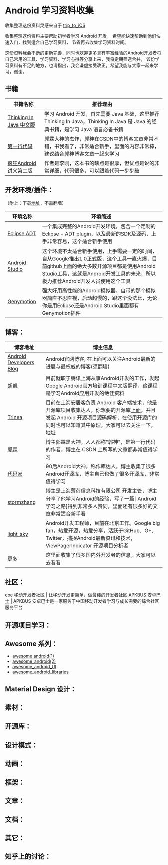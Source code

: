 # Android 学习资料收集                                                        

 收集整理这份资料灵感来自于 [trip_to_iOS](https://github.com/Aufree/trip-to-iOS)

 收集整理这份资料主要帮助初学者学习 Android 开发， 希望能快速帮助到他们快速入门，找到适合自己学习资料，  节省再去收集学习资料时间。

 这份资料我会不断的更新完善，同时也欢迎更多具有丰富经验的Android开发者将自己常用的工具、学习资料、学习心得等分享上来，我将定期筛选合并， 该份学习资料有不足的地方，也请指出，我会谦虚接受改正，希望我能与大家一起来学习，谢谢。

## 书籍

 
  书籍名称  | 推荐理由 
  --------- | --------
  [Thinking In Java 中文版](http://www.amazon.cn/Java%E7%BC%96%E7%A8%8B%E6%80%9D%E6%83%B3-%E5%9F%83%E5%8F%B2%E5%B0%94/dp/B0011F7WU4/ref=sr_1_1?ie=UTF8&qid=1428138267&sr=8-1&keywords=java%E7%BC%96%E7%A8%8B%E6%80%9D%E6%83%B3) | 学习 Android 开发，首先需要 Java 基础，这里推荐 Thinking In Java，Thinking In Java 是 Java 的经典书籍，是学习 Java 语言必备书籍
  [第一行代码](http://www.amazon.cn/%E7%AC%AC%E4%B8%80%E8%A1%8C%E4%BB%A3%E7%A0%81-Android-%E9%83%AD%E9%9C%96/dp/B00LVHTI9U/ref=sr_1_1?ie=UTF8&qid=1428138432&sr=8-1&keywords=%E7%AC%AC%E4%B8%80%E8%A1%8C%E4%BB%A3%E7%A0%81%E2%80%94%E2%80%94android+%E9%83%AD%E9%9C%96)   | 郭霖大神的杰作，郭神在CSDN中的博客文章非常不错，书我看了，非常适合新手，里面的内容非常棒，建议结合郭神博客文章一起来学习 
  [疯狂Android讲义第二版](http://www.amazon.cn/%E7%96%AF%E7%8B%82Android%E8%AE%B2%E4%B9%89-%E6%9D%8E%E5%88%9A/dp/B00BSXRLR8/ref=sr_1_1?ie=UTF8&qid=1428138488&sr=8-1&keywords=%E7%96%AF%E7%8B%82Android%E8%AE%B2%E4%B9%89%E7%AC%AC%E4%BA%8C%E7%89%88) | 作者是李刚，这本书的缺点是很厚，但优点是说的非常详细，代码很多，可以跟着代码一步步敲 


## 开发环境/插件：
（附上：下载[地址](http://www.aplesson.com/?p=675)，不需翻墙）

 环境名称 | 环境简述
 -------- | --------
 [Eclipse ADT](http://developer.android.com/sdk/index.html) | 一个集成完整的Android开发环境，包含一个定制的Eclipse + ADT plugin，以及最新的SDK及源码，上手非常容易，这个适合新手使用
 [Android Studio](http://developer.android.com/sdk/index.html) | 这个环境不太适合新手使用，上手需要一定的时间，自从Google推出1.0正式版，这个工具一直火爆，目前github上面的绝大多数开源项目都是使用Android Studio工具，这就是Android开发工具的未来，所以极力推荐Android开发人员使用这个工具
 [Genymotion](https://www.genymotion.com/#!/download) | 强大好用高性能的Android模拟器，自带的那个模拟器简直不忍直视，启动超慢的，跟这个没法比，无论你是用Eclipse还是Android Studio里面都有Genymotion插件

## 博客：

 博客地址 | 博主信息
 -------- | --------
 [Android Developers Blog](http://android-developers.blogspot.com/) | Android官网博客, 在上面可以关注Android最新的进展与最权威的博客(须翻墙)
 [胡凯](http://hukai.me/) | 目前就职于腾讯上海从事Android开发的工作，发起Google Android官方培训课程中文版翻译，这课程是学习Android应用开发的绝佳资料
 [Trinea](http://www.trinea.cn/) | 目前在上海安居客负责 Android 客户端技术，他是开源库项目收集达人，你想要的开源库[上面](https://github.com/Trinea)，并且发起 Android 开源项目源码解析，在使用开源库的同时也可以知道其中原理，大家可以去关注一下，[地址](http://www.codekk.com/)
 [郭霖](http://blog.csdn.net/guolin_blog) | 博主郭霖是大神，人人都称"郭神"，是第一行代码的作者，博主在 CSDN 上所写的文章都非常值得学习
 [代码家](http://blog.daimajia.com/) | 90后Android大神，称作库达人，博主收集了很多Android开源库，博主自己也做了很多开源库，非常值得学习
 [stormzhang](http://stormzhang.com/) | 博主是上海薄荷信息科技有限公司 开发主管，博主分享了他学习Android的经验，写了一篇[ Android 学习之路]得到非常多人赞同，里面还有很多好的文章非常适合新手看
 [light_sky](http://www.lightskystreet.com/) | Android开发工程师，目前在北京工作。Google big fan，热爱开源，热爱分享，活跃于GitHub、G+、Twitter，捕捉Android最新资讯和技术，ViewPagerIndicator 开源项目分析者
 [更多](https://github.com/android-cn/android-dev-cn) | 这里面收集了很多国内外开发者的信息，大家可以去看看

## 社区：

[eoe 移动开发者社区](http://www.eoeandroid.com/forum.php) | 让移动开发更简单，做最棒的开发者社区
[APKBUS 安卓巴士](http://www.apkbus.com/) | APKBUS 安卓巴士是一家服务于中国移动开发者学习与成长需要的综合社区服务平台


## 开源项目学习：



## Awesome 系列：

- [awesome android(1)](https://github.com/snowdream/awesome-android)
- [awesome_android(2)](https://github.com/JStumpp/awesome-android)
- [awesome_android_UI](https://github.com/wasabeef/awesome-android-ui)
- [awesome_android_libraries](https://github.com/wasabeef/awesome-android-libraries)

## Material Design 设计：



## 素材：



## 开源库：



## 设计模式：



## 动画：



## 框架：



## 文章：



## 文档：



## 其它：



## 知乎上的讨论：




